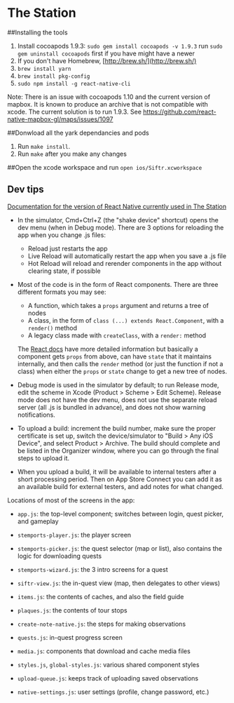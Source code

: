 # The Station

##Installing the tools
1. Install cocoapods 1.9.3: `sudo gem install cocoapods -v 1.9.3` run `sudo gem uninstall cocoapods` first if you have might have a newer
2. If you don't have Homebrew, [http://brew.sh/](http://brew.sh/)
3. `brew install yarn`
4. `brew install pkg-config`
5. `sudo npm install -g react-native-cli`

Note: There is an issue with cocoapods 1.10 and the current version of mapbox. It is known to produce an archive that is not compatible with xcode. The current solution is to run 1.9.3. See 
https://github.com/react-native-mapbox-gl/maps/issues/1097

##Donwload all the yark dependancies and pods
1. Run `make install`.
2. Run `make` after you make any changes

##Open the xcode workspace and run
`open ios/Siftr.xcworkspace`

## Dev tips

[Documentation for the version of React Native currently used in The Station](https://reactnative.dev/docs/0.60/getting-started)

  * In the simulator, Cmd+Ctrl+Z (the "shake device" shortcut) opens the dev menu (when in Debug mode). There are 3 options for reloading the app when you change .js files:

    * Reload just restarts the app
    * Live Reload will automatically restart the app when you save a .js file
    * Hot Reload will reload and rerender components in the app without clearing state, if possible

  * Most of the code is in the form of React components. There are three different formats you may see:

    * A function, which takes a `props` argument and returns a tree of nodes
    * A class, in the form of `class (...) extends React.Component`, with a `render()` method
    * A legacy class made with `createClass`, with a `render:` method

    The [React docs](https://reactjs.org/docs/state-and-lifecycle.html) have more detailed information but basically a component gets `props` from above, can have `state` that it maintains internally, and then calls the `render` method (or just the function if not a class) when either the `props` or `state` change to get a new tree of nodes.

  * Debug mode is used in the simulator by default; to run Release mode, edit the scheme in Xcode (Product > Scheme > Edit Scheme). Release mode does not have the dev menu, does not use the separate reload server (all .js is bundled in advance), and does not show warning notifications.

  * To upload a build: increment the build number, make sure the proper certificate is set up, switch the device/simulator to "Build > Any iOS Device", and select Product > Archive. The build should complete and be listed in the Organizer window, where you can go through the final steps to upload it.

  * When you upload a build, it will be available to internal testers after a short processing period. Then on App Store Connect you can add it as an available build for external testers, and add notes for what changed.

Locations of most of the screens in the app:

  * `app.js`: the top-level component; switches between login, quest picker, and gameplay

  * `stemports-player.js`: the player screen
  * `stemports-picker.js`: the quest selector (map or list), also contains the logic for downloading quests
  * `stemports-wizard.js`: the 3 intro screens for a quest

  * `siftr-view.js`: the in-quest view (map, then delegates to other views)

  * `items.js`: the contents of caches, and also the field guide
  * `plaques.js`: the contents of tour stops
  * `create-note-native.js`: the steps for making observations
  * `quests.js`: in-quest progress screen

  * `media.js`: components that download and cache media files
  * `styles.js`, `global-styles.js`: various shared component styles
  * `upload-queue.js`: keeps track of uploading saved observations

  * `native-settings.js`: user settings (profile, change password, etc.)
